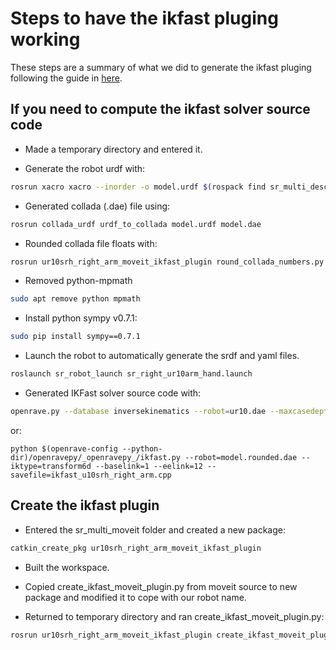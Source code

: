 # Steps to have the ikfast pluging working
These steps are a summary of what we did to generate the ikfast pluging following the guide in [here](http://docs.ros.org/indigo/api/moveit_ikfast/html/doc/ikfast_tutorial.html).

## If you need to compute the ikfast solver source code
- Made a temporary directory and entered it.

- Generate the robot urdf with:
```bash
rosrun xacro xacro --inorder -o model.urdf $(rospack find sr_multi_description)/urdf/right_srhand_ur10.urdf.xacro
```

- Generated collada (.dae) file using:
```bash
rosrun collada_urdf urdf_to_collada model.urdf model.dae
```

- Rounded collada file floats with:
```bash
rosrun ur10srh_right_arm_moveit_ikfast_plugin round_collada_numbers.py model.dae model.rounded.dae 5
```

- Removed python-mpmath
```bash
sudo apt remove python mpmath
```

- Install python sympy v0.7.1:
```bash
sudo pip install sympy==0.7.1
```

- Launch the robot to automatically generate the srdf and yaml files.
```bash
roslaunch sr_robot_launch sr_right_ur10arm_hand.launch
```

- Generated IKFast solver source code with:
```bash
openrave.py --database inversekinematics --robot=ur10.dae --maxcasedepth=1 --iktests=1000
```
or:
```
python $(openrave-config --python-dir)/openravepy/_openravepy_/ikfast.py --robot=model.rounded.dae --iktype=transform6d --baselink=1 --eelink=12 --savefile=ikfast_u10srh_right_arm.cpp
```
## Create the ikfast plugin
- Entered the sr_multi_moveit folder and created a new package:
```bash
catkin_create_pkg ur10srh_right_arm_moveit_ikfast_plugin
```

- Built the workspace.

- Copied create_ikfast_moveit_plugin.py from moveit source to new package and modified it to cope with our robot name.

- Returned to temporary directory and ran create_ikfast_moveit_plugin.py:

```bash
rosrun ur10srh_right_arm_moveit_ikfast_plugin create_ikfast_moveit_plugin.py ur10srh right_arm ur10srh_right_arm_moveit_ikfast_plugin $(rospack find ur10srh_right_arm_moveit_ikfast_plugin)/ur10_depth1.cpp
```
